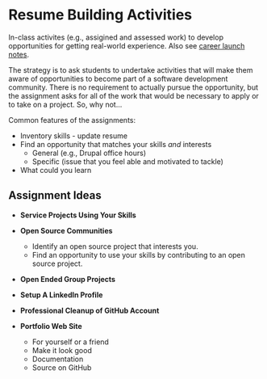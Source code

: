 # Resume Building Activities

In-class activites (e.g., assigined and assessed work) to develop opportunities for getting real-world experience. Also see [career launch notes](https://github.com/DouglasUrner/CS-Careers/blob/master/career-launch.md).

The strategy is to ask students to undertake activities that will make them aware of opportunities to become part of a software development community. There is no requirement to actually pursue the opportunity, but the assignment asks for all of the work that would be necessary to apply or to take on a project. So, why not...

Common features of the assignments:
* Inventory skills - update resume
* Find an opportunity that matches your skills _and_ interests
  - General (e.g., Drupal office hours)
  - Specific (issue that you feel able and motivated to tackle)
* What could you learn

## Assignment Ideas

* **Service Projects Using Your Skills**

* **Open Source Communities**

  - Identify an open source project that interests you.  
  - Find an opportunity to use your skills by contributing to an open source project.

* **Open Ended Group Projects**

* **Setup A LinkedIn Profile**

* **Professional Cleanup of GitHub Account**

* **Portfolio Web Site**
  - For yourself or a friend
  - Make it look good
  - Documentation
  - Source on GitHub
